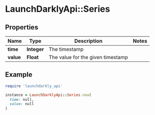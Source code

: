 # LaunchDarklyApi::Series

## Properties

| Name | Type | Description | Notes |
| ---- | ---- | ----------- | ----- |
| **time** | **Integer** | The timestamp |  |
| **value** | **Float** | The value for the given timestamp |  |

## Example

```ruby
require 'launchdarkly_api'

instance = LaunchDarklyApi::Series.new(
  time: null,
  value: null
)
```

